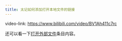 ```yaml
---
title: 太记如何添加打开本地文件的链接
---
```


video-link: <https://www.bilibili.com/video/BV1Ah411c7rc>

还可以看一下[打开外部文件](#%E6%89%93%E5%BC%80%E5%A4%96%E9%83%A8%E6%96%87%E4%BB%B6)条目内容。